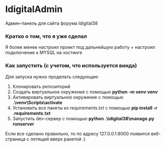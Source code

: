 # IdigitalAdmin
Админ-панель для сайта форума Idigital38

### Кратко о том, что я уже сделал
Я более менее настроил проект под дальнейшую работу + настроил подключение к MYSQL на хостинге
### Как запустить (с учетом, что используется винда)
Для запуска нужно проделать следующее:
1. Клонировать репозиторий
2. Создать виртуальное окружение с помощью **python -m venv venv**
3. Активировать виртуальное окружение с помощью **.\venv\Scripts\activate**
4. Установить все пакеты из requirements.txt с помощью **pip install -r \.requirements.txt**
5. Запустить dev-сервер с помощью **python .\idigital38\manage.py runserver**

Если все сделано правильно, то по адресу 127.0.0.1:8000 появится веб-страница с летящей вверх ракетой :)
